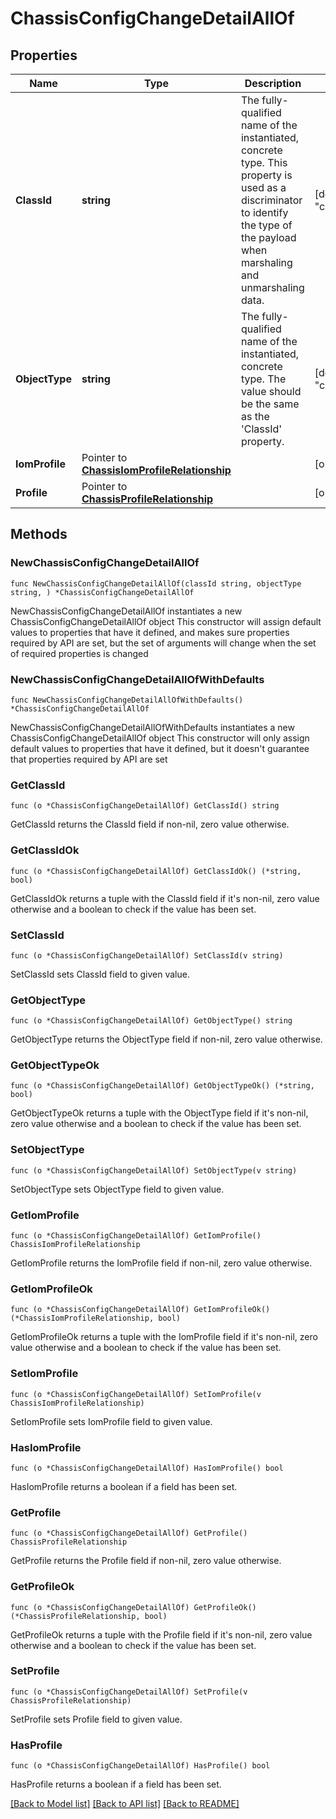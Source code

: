 # ChassisConfigChangeDetailAllOf

## Properties

Name | Type | Description | Notes
------------ | ------------- | ------------- | -------------
**ClassId** | **string** | The fully-qualified name of the instantiated, concrete type. This property is used as a discriminator to identify the type of the payload when marshaling and unmarshaling data. | [default to "chassis.ConfigChangeDetail"]
**ObjectType** | **string** | The fully-qualified name of the instantiated, concrete type. The value should be the same as the &#39;ClassId&#39; property. | [default to "chassis.ConfigChangeDetail"]
**IomProfile** | Pointer to [**ChassisIomProfileRelationship**](ChassisIomProfileRelationship.md) |  | [optional] 
**Profile** | Pointer to [**ChassisProfileRelationship**](ChassisProfileRelationship.md) |  | [optional] 

## Methods

### NewChassisConfigChangeDetailAllOf

`func NewChassisConfigChangeDetailAllOf(classId string, objectType string, ) *ChassisConfigChangeDetailAllOf`

NewChassisConfigChangeDetailAllOf instantiates a new ChassisConfigChangeDetailAllOf object
This constructor will assign default values to properties that have it defined,
and makes sure properties required by API are set, but the set of arguments
will change when the set of required properties is changed

### NewChassisConfigChangeDetailAllOfWithDefaults

`func NewChassisConfigChangeDetailAllOfWithDefaults() *ChassisConfigChangeDetailAllOf`

NewChassisConfigChangeDetailAllOfWithDefaults instantiates a new ChassisConfigChangeDetailAllOf object
This constructor will only assign default values to properties that have it defined,
but it doesn't guarantee that properties required by API are set

### GetClassId

`func (o *ChassisConfigChangeDetailAllOf) GetClassId() string`

GetClassId returns the ClassId field if non-nil, zero value otherwise.

### GetClassIdOk

`func (o *ChassisConfigChangeDetailAllOf) GetClassIdOk() (*string, bool)`

GetClassIdOk returns a tuple with the ClassId field if it's non-nil, zero value otherwise
and a boolean to check if the value has been set.

### SetClassId

`func (o *ChassisConfigChangeDetailAllOf) SetClassId(v string)`

SetClassId sets ClassId field to given value.


### GetObjectType

`func (o *ChassisConfigChangeDetailAllOf) GetObjectType() string`

GetObjectType returns the ObjectType field if non-nil, zero value otherwise.

### GetObjectTypeOk

`func (o *ChassisConfigChangeDetailAllOf) GetObjectTypeOk() (*string, bool)`

GetObjectTypeOk returns a tuple with the ObjectType field if it's non-nil, zero value otherwise
and a boolean to check if the value has been set.

### SetObjectType

`func (o *ChassisConfigChangeDetailAllOf) SetObjectType(v string)`

SetObjectType sets ObjectType field to given value.


### GetIomProfile

`func (o *ChassisConfigChangeDetailAllOf) GetIomProfile() ChassisIomProfileRelationship`

GetIomProfile returns the IomProfile field if non-nil, zero value otherwise.

### GetIomProfileOk

`func (o *ChassisConfigChangeDetailAllOf) GetIomProfileOk() (*ChassisIomProfileRelationship, bool)`

GetIomProfileOk returns a tuple with the IomProfile field if it's non-nil, zero value otherwise
and a boolean to check if the value has been set.

### SetIomProfile

`func (o *ChassisConfigChangeDetailAllOf) SetIomProfile(v ChassisIomProfileRelationship)`

SetIomProfile sets IomProfile field to given value.

### HasIomProfile

`func (o *ChassisConfigChangeDetailAllOf) HasIomProfile() bool`

HasIomProfile returns a boolean if a field has been set.

### GetProfile

`func (o *ChassisConfigChangeDetailAllOf) GetProfile() ChassisProfileRelationship`

GetProfile returns the Profile field if non-nil, zero value otherwise.

### GetProfileOk

`func (o *ChassisConfigChangeDetailAllOf) GetProfileOk() (*ChassisProfileRelationship, bool)`

GetProfileOk returns a tuple with the Profile field if it's non-nil, zero value otherwise
and a boolean to check if the value has been set.

### SetProfile

`func (o *ChassisConfigChangeDetailAllOf) SetProfile(v ChassisProfileRelationship)`

SetProfile sets Profile field to given value.

### HasProfile

`func (o *ChassisConfigChangeDetailAllOf) HasProfile() bool`

HasProfile returns a boolean if a field has been set.


[[Back to Model list]](../README.md#documentation-for-models) [[Back to API list]](../README.md#documentation-for-api-endpoints) [[Back to README]](../README.md)


